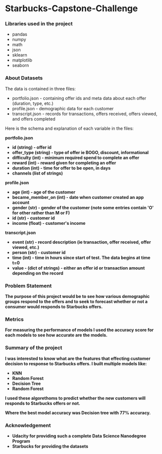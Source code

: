 # Starbucks-Capstone-Challenge

### Libraries used in the project
- pandas
- numpy
- math
- json
- sklearn
- matplotlib
- seaborn

### About Datasets

The data is contained in three files:

- portfolio.json - containing offer ids and meta data about each offer (duration, type, etc.) <br>
- profile.json - demographic data for each customer <br>
- transcript.json - records for transactions, offers received, offers viewed, and offers completed

Here is the schema and explanation of each variable in the files:

<b> portfolio.json

- id (string) - offer id <br>
- offer_type (string) - type of offer ie BOGO, discount, informational<br>
- difficulty (int) - minimum required spend to complete an offer<br>
- reward (int) - reward given for completing an offer<br>
- duration (int) - time for offer to be open, in days<br>
- channels (list of strings)

<b> profile.json

- age (int) - age of the customer<br>
- became_member_on (int) - date when customer created an app account<br>
- gender (str) - gender of the customer (note some entries contain 'O' for other rather than M or F)<br>
- id (str) - customer id<br>
- income (float) - customer's income

<b> transcript.json

- event (str) - record description (ie transaction, offer received, offer viewed, etc.)<br>
- person (str) - customer id<br>
- time (int) - time in hours since start of test. The data begins at time t=0<br>
- value - (dict of strings) - either an offer id or transaction amount depending on the record
  
  
  
 ### Problem Statement 
The purpose of this project would be to see how various demographic groups respond to the offers and to seek to forecast whether or not a consumer would responds to Starbucks offers.
  
 ### Metrics
 For measuring the performance of models I used the accuracy score for each models to see how accurate are the models.
 

### Summary of the project
 
I was interested to know what are the features that effecting customer decision to response to Starbucks offers. 
I built multiple models like: <br>
 - KNN
 - Random Forest 
 - Decision Tree 
 - Random Forest 
 
I used these algorethoms to predict whether the new customers will responds to Starbucks offers or not.
 
Where the best model accuracy was Decision tree with 77% accuracy.
 
 
### Acknowledgement
 
- Udacity for providing such a complete Data Science Nanodegree Program
- Starbucks for providing the datasets
  
